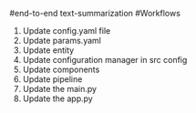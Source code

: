#end-to-end text-summarization 
#Workflows
1. Update config.yaml file
2. Update params.yaml
3. Update entity
4. Update configuration manager in src config
5. Update components 
6. Update pipeline
7. Update the main.py
8. Update the app.py 

